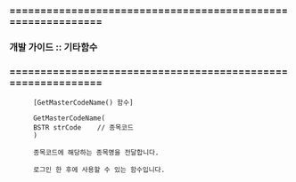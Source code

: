 ### ============================================================
### 개발 가이드 :: 기타함수
### ============================================================


          [GetMasterCodeName() 함수]

          GetMasterCodeName(
          BSTR strCode    // 종목코드
          )

          종목코드에 해당하는 종목명을 전달합니다.

          로그인 한 후에 사용할 수 있는 함수입니다.
